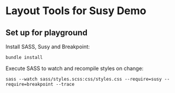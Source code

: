 # Layout Tools for Susy Demo

## Set up for playground
Install SASS, Susy and Breakpoint:
```
bundle install
```

Execute SASS to watch and recompile styles on change:
```
sass --watch sass/styles.scss:css/styles.css --require=susy --require=breakpoint --trace
```